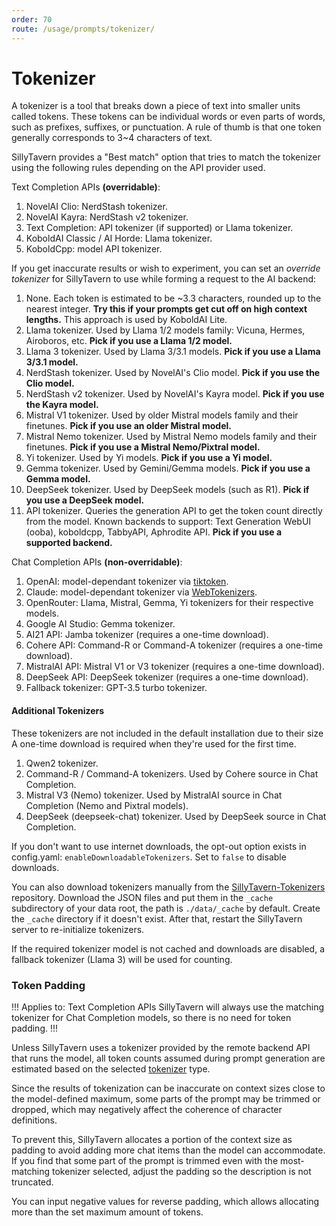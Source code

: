 ```yaml
---
order: 70
route: /usage/prompts/tokenizer/
---
```


# Tokenizer

A tokenizer is a tool that breaks down a piece of text into smaller units called tokens. These tokens can be individual words or even parts of words, such as prefixes, suffixes, or punctuation. A rule of thumb is that one token generally corresponds to 3~4 characters of text.

SillyTavern provides a "Best match" option that tries to match the tokenizer using the following rules depending on the API provider used.

Text Completion APIs **(overridable)**:

1. NovelAI Clio: NerdStash tokenizer.
2. NovelAI Kayra: NerdStash v2 tokenizer.
3. Text Completion: API tokenizer (if supported) or Llama tokenizer.
4. KoboldAI Classic / AI Horde: Llama tokenizer.
5. KoboldCpp: model API tokenizer.

If you get inaccurate results or wish to experiment, you can set an _override tokenizer_ for SillyTavern to use while forming a request to the AI backend:

1. None. Each token is estimated to be ~3.3 characters, rounded up to the nearest integer. **Try this if your prompts get cut off on high context lengths.** This approach is used by KoboldAI Lite.
2. Llama tokenizer. Used by Llama 1/2 models family: Vicuna, Hermes, Airoboros, etc. **Pick if you use a Llama 1/2 model.**
3. Llama 3 tokenizer. Used by Llama 3/3.1 models. **Pick if you use a Llama 3/3.1 model.**
4. NerdStash tokenizer. Used by NovelAI's Clio model. **Pick if you use the Clio model.**
5. NerdStash v2 tokenizer. Used by NovelAI's Kayra model. **Pick if you use the Kayra model.**
6. Mistral V1 tokenizer. Used by older Mistral models family and their finetunes. **Pick if you use an older Mistral model.**
7. Mistral Nemo tokenizer. Used by Mistral Nemo models family and their finetunes. **Pick if you use a Mistral Nemo/Pixtral model.**
8. Yi tokenizer. Used by Yi models. **Pick if you use a Yi model.**
9. Gemma tokenizer. Used by Gemini/Gemma models. **Pick if you use a Gemma model.**
10. DeepSeek tokenizer. Used by DeepSeek models (such as R1). **Pick if you use a DeepSeek model.**
11. API tokenizer. Queries the generation API to get the token count directly from the model. Known backends to support: Text Generation WebUI (ooba), koboldcpp, TabbyAPI, Aphrodite API. **Pick if you use a supported backend.**

Chat Completion APIs **(non-overridable)**:

1. OpenAI: model-dependant tokenizer via [tiktoken](https://github.com/openai/tiktoken).
2. Claude: model-dependant tokenizer via [WebTokenizers](https://github.com/mlc-ai/tokenizers-cpp).
3. OpenRouter: Llama, Mistral, Gemma, Yi tokenizers for their respective models.
4. Google AI Studio: Gemma tokenizer.
5. AI21 API: Jamba tokenizer (requires a one-time download).
6. Cohere API: Command-R or Command-A tokenizer (requires a one-time download).
7. MistralAI API: Mistral V1 or V3 tokenizer (requires a one-time download).
8. DeepSeek API: DeepSeek tokenizer (requires a one-time download).
9. Fallback tokenizer: GPT-3.5 turbo tokenizer.

#### Additional Tokenizers

These tokenizers are not included in the default installation due to their size A one-time download is required when they're used for the first time.

1. Qwen2 tokenizer.
2. Command-R / Command-A tokenizers. Used by Cohere source in Chat Completion.
3. Mistral V3 (Nemo) tokenizer. Used by MistralAI source in Chat Completion (Nemo and Pixtral models).
4. DeepSeek (deepseek-chat) tokenizer. Used by DeepSeek source in Chat Completion.

If you don't want to use internet downloads, the opt-out option exists in config.yaml: `enableDownloadableTokenizers`. Set to `false` to disable downloads.

You can also download tokenizers manually from the [SillyTavern-Tokenizers](https://github.com/SillyTavern/SillyTavern-Tokenizers) repository. Download the JSON files and put them in the `_cache` subdirectory of your data root, the path is `./data/_cache` by default. Create the `_cache` directory if it doesn't exist. After that, restart the SillyTavern server to re-initialize tokenizers.

If the required tokenizer model is not cached and downloads are disabled, a fallback tokenizer (Llama 3) will be used for counting.

### Token Padding

!!! Applies to: Text Completion APIs
SillyTavern will always use the matching tokenizer for Chat Completion models, so there is no need for token padding.
!!!

Unless SillyTavern uses a tokenizer provided by the remote backend API that runs the model, all token counts assumed during prompt generation are estimated based on the selected [tokenizer](#tokenizer) type.

Since the results of tokenization can be inaccurate on context sizes close to the model-defined maximum, some parts of the prompt may be trimmed or dropped, which may negatively affect the coherence of character definitions.

To prevent this, SillyTavern allocates a portion of the context size as padding to avoid adding more chat items than the model can accommodate. If you find that some part of the prompt is trimmed even with the most-matching tokenizer selected, adjust the padding so the description is not truncated.

You can input negative values for reverse padding, which allows allocating more than the set maximum amount of tokens.
